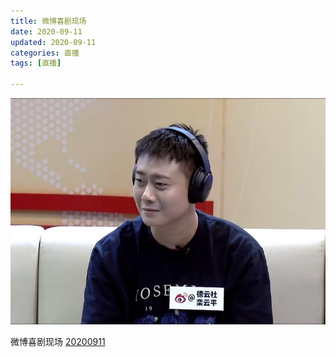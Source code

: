 ```yaml
---
title: 微博喜剧现场
date: 2020-09-11
updated: 2020-09-11
categories: 直播
tags: [直播]

---
```


![](https://raw.githubusercontent.com/rhenginium/image/main/qq_pic_merged_1616659344448.jpg)

微博喜剧现场 [20200911](https://www.bilibili.com/video/BV1k54y1C7Pp?p=1) 
